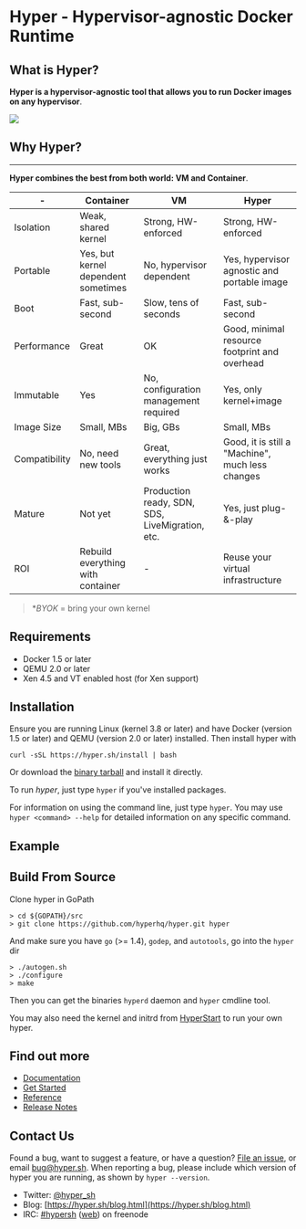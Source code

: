 
Hyper - Hypervisor-agnostic Docker Runtime
====

## What is Hyper?

**Hyper is a hypervisor-agnostic tool that allows you to run Docker images on any hypervisor**.

![](https://trello-attachments.s3.amazonaws.com/5551c49246960a31feab3d35/508x224/3b4cc5009489f917b7394a40b6cb57ec/upload_5_29_2015_at_12_56_51_AM.png)

## Why Hyper?
-----------

**Hyper combines the best from both world: VM and Container**.

| -  | Container | VM | Hyper | 
|---|---|---|---|
| Isolation | Weak, shared kernel | Strong, HW-enforced  | Strong, HW-enforced  |
| Portable  | Yes, but kernel dependent sometimes | No, hypervisor dependent | Yes, hypervisor agnostic and portable image |
| Boot  | Fast, sub-second  | Slow, tens of seconds  | Fast, sub-second  |
| Performance  | Great | OK| Good, minimal resource footprint and overhead |
| Immutable | Yes  | No, configuration management required | Yes, only kernel+image  | 
| Image Size| Small, MBs  | Big, GBs  | Small, MBs  |
| Compatibility | No, need new tools | Great, everything just works  | Good, it is still a "Machine", much less changes  |
| Mature   | Not yet  | Production ready, SDN, SDS, LiveMigration, etc.  | Yes, just plug-&-play|
| ROI| Rebuild everything with container  | - | Reuse your virtual infrastructure  |

> **BYOK* = bring your own kernel

## Requirements

- Docker 1.5 or later
- QEMU 2.0 or later
- Xen 4.5 and VT enabled host (for Xen support)

## Installation

Ensure you are running Linux (kernel 3.8 or later) and have Docker
(version 1.5 or later) and QEMU (version 2.0 or later) installed. Then install hyper with

    curl -sSL https://hyper.sh/install | bash

Or download the [binary tarball](https://hyper-install.s3.amazonaws.com/hyper-latest.tgz) and install it directly.

To run *hyper*, just type `hyper` if you've installed packages.

For information on using the command line, just type `hyper`. You may use
`hyper <command> --help` for detailed information on any specific command.


## Example


## Build From Source

Clone hyper in GoPath

    > cd ${GOPATH}/src
	> git clone https://github.com/hyperhq/hyper.git hyper

And make sure you have `go` (>= 1.4), `godep`, and `autotools`, go into the `hyper` dir

    > ./autogen.sh
    > ./configure
    > make

Then you can get the binaries `hyperd` daemon and `hyper` cmdline tool.

You may also need the kernel and initrd from [HyperStart](https://github.com/hyperhq/hyperstart) to run your own hyper.


## Find out more

 * [Documentation](https://docs.hyper.sh)
 * [Get Started](https://docs.hyper.sh/get_started/index.html)
 * [Reference](https://docs.hyper.sh/reference/index.html)
 * [Release Notes](https://docs.hyper.sh/release_notes/latest.html)

## Contact Us

Found a bug, want to suggest a feature, or have a question?
[File an issue](https://github.com/hyperhq/hyper/issues), or email <bug@hyper.sh>. When reporting a bug, please include which version of
hyper you are running, as shown by `hyper --version`.

* Twitter: [@hyper_sh](https://twitter.com/hyper_sh)
* Blog: [https://hyper.sh/blog.html](https://hyper.sh/blog.html)
* IRC: [#hypersh](irc://chat.freenode.net:6667/#hypersh) ([web](http://webchat.freenode.net?channels=hypersh&uio=d4)) on freenode
